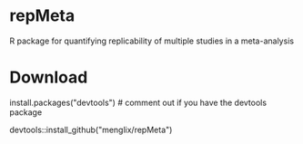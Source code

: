 # repMeta
R package for quantifying replicability of multiple studies in a meta-analysis

# Download
install.packages("devtools") # comment out if you have the devtools package

devtools::install_github("menglix/repMeta")
